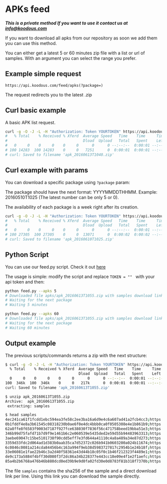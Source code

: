 # APKs feed

***This is a private method If you want to use it contact us at [info@koodous.com](mailto:info@koodous.com)***

If you want to download all apks from our repository as soon we add them you can use this method.

You can either get a latest 5 or 60 minutes zip file with a list or url of samples. With an argument you can select the range you prefer.

## Example simple request

`https://api.koodous.com/feed/apks(?package=)`

The request redirects you to the latest .zip

## Curl basic example

A basic APK list request.

```bash
curl -g -O -J -L -H "Authorization: Token YOURTOKEN" https://api.koodous.com/feed/apks
#   % Total    % Received % Xferd  Average Speed   Time    Time     Time  Current
#                                  Dload  Upload   Total   Spent    Left  Speed
#   0     0    0     0    0     0      0      0 --:--:--  0:00:01 --:--:--     0
# 100 14283  100 14283    0     0   7251      0  0:00:01  0:00:01 --:--:--  108k
# curl: Saved to filename 'apk_20160613T1040.zip'
```

## Curl example with params

You can download a specific package using `?package` param:

The package should have the next format: YYYYMMDDTHHMM. Example: 20160510T1025 (The latest number can be only 5 or 0).

The availability of each package is a week right after its creation.

```bash
curl -g -O -J -L -H "Authorization: Token YOURTOKEN" https://api.koodous.com/feed/apks?package=20160610T1025
#   % Total    % Received % Xferd  Average Speed   Time    Time     Time  Current
#                                  Dload  Upload   Total   Spent    Left  Speed
#   0     0    0     0    0     0      0      0 --:--:--  0:00:01 --:--:--     0
# 100 27305  100 27305    0     0  13071      0  0:00:02  0:00:02 --:--:-- 66924
# curl: Saved to filename 'apk_20160610T1025.zip'
```

## Python Script

You can use our feed.py script. Check it out [here](https://github.com/Koodous/Scripts/blob/master/feed.py)

The usage is simple: modify the script and replace `TOKEN = "" ` with your api token and then:

```bash
python feed.py --apks 5
# Downloaded file apks/apk_20160613T1055.zip with samples download link
# Waiting for the next package
# Waiting 5 minutes

python feed.py --apks 60
# Downloaded file apks/apk_20160613T1055.zip with samples download link
# Waiting for the next package
# Waiting 60 minutes
```

## Output example
The previous scripts/commands returns a zip with the next structure:
```zsh
$ curl -g -O -J -L -H "Authorization: Token YOURTOKEN" https://api.koodous.com/feed/apks
  % Total    % Received % Xferd  Average Speed   Time    Time     Time  Current
                                 Dload  Upload   Total   Spent    Left  Speed
  0     0    0     0    0     0      0      0 --:--:--  0:00:01 --:--:--     0
100  346k  100  346k    0     0   217k      0  0:00:01  0:00:01 --:--:-- 1581k
curl: Saved to filename 'apk_20160613T1055.zip'

$ unzip apk_20160613T1055.zip 
Archive:  apk_20160613T1055.zip
 extracting: samples                 

$ head samples
4ec241ca61f1fcdd1ebc594ea3fe58c2ee3ba16a6d9e4c6a607ad41a2fcb4cc3;https://storage.koodous.com/download_id
0b1fddf4e8a3b61545c08318230b0ae6f0e4dc4bbb0ca0f0505308e4e1b861b9;https://storage.koodous.com/download_id
62a8ffe8f6583f9003d7187f927fce638030f7836f56c471758beed19bba51e3;https://storage.koodous.com/download_id
346b99d75fafd71b7d9f9e1461b6c2e060539e5435ded2e59d55b94483963313;https://storage.koodous.com/download_id
3aebe69047c15be5101738f90cdd5eff7e3fd644a41110c4a8a489a34e87d273;https://storage.koodous.com/download_id
3359d33fdc2d064ad1d383b0aab35ca7d52372c026b941b0603200a024b11674;https://storage.koodous.com/download_id
6c0846c0081a214cda84456b4c163a994f9eb38d5983727817c2954b1e24b18f;https://storage.koodous.com/download_id
33e06081e1fae22b46c3a2d40f58361e43d44b18c05f0c1b46f212323f4489e1;https://storage.koodous.com/download_id
de9c173a5884f4bff30d080f3f2dc86a34b228377e443cc18e09e4f1e2f1aefc;https://storage.koodous.com/download_id
85a4b2b6768a476b46b880dcd0ed39b9e9d0fa02fd30e0d8783f81b318f7370b;https://storage.koodous.com/download_id
```

The file ```samples``` contains the sha256 of the sample and a direct download link per line. Using this link you can download the sample directly.